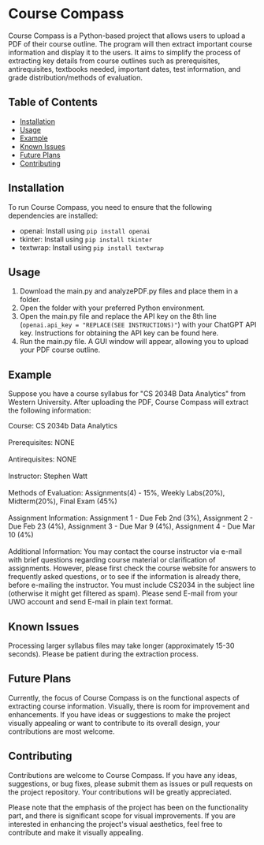 # Course Compass

Course Compass is a Python-based project that allows users to upload a PDF of their course outline. The program will then extract important course information and display it to the users. It aims to simplify the process of extracting key details from course outlines such as prerequisites, antirequisites, textbooks needed, important dates, test information, and grade distribution/methods of evaluation.

## Table of Contents
- [Installation](#installation)
- [Usage](#usage)
- [Example](#example)
- [Known Issues](#known-issues)
- [Future Plans](#future-plans)
- [Contributing](#contributing)

## Installation

To run Course Compass, you need to ensure that the following dependencies are installed:

- openai: Install using `pip install openai`
- tkinter: Install using `pip install tkinter`
- textwrap: Install using `pip install textwrap`

## Usage

1. Download the main.py and analyzePDF.py files and place them in a folder.
2. Open the folder with your preferred Python environment.
3. Open the main.py file and replace the API key on the 8th line (`openai.api_key = "REPLACE(SEE INSTRUCTIONS)"`) with your ChatGPT API key. Instructions for obtaining the API key can be found here.
4. Run the main.py file. A GUI window will appear, allowing you to upload your PDF course outline.

## Example

Suppose you have a course syllabus for "CS 2034B Data Analytics" from Western University. After uploading the PDF, Course Compass will extract the following information:


Course: CS 2034b Data Analytics<br><br>
Prerequisites: NONE<br><br>
Antirequisites: NONE<br><br>
Instructor: Stephen Watt<br><br>
Methods of Evaluation: Assignments(4) - 15%, Weekly Labs(20%), Midterm(20%), Final Exam (45%)<br><br>
Assignment Information: Assignment 1 - Due Feb 2nd (3%), Assignment 2 - Due Feb 23 (4%), Assignment 3 - Due Mar 9 (4%), Assignment 4 - Due Mar 10 (4%)<br><br>
Additional Information: You may contact the course instructor via e-mail with brief questions regarding course material or clarification of assignments. However, please first check the course website for answers to frequently asked questions, or to see if the information is already there, before e-mailing the instructor. You must include CS2034 in the subject line (otherwise it might get filtered as spam). Please send E-mail from your UWO account and send E-mail in plain text format.<br>

## Known Issues
Processing larger syllabus files may take longer (approximately 15-30 seconds). Please be patient during the extraction process.

## Future Plans
Currently, the focus of Course Compass is on the functional aspects of extracting course information. Visually, there is room for improvement and enhancements. If you have ideas or suggestions to make the project visually appealing or want to contribute to its overall design, your contributions are most welcome.

## Contributing
Contributions are welcome to Course Compass. If you have any ideas, suggestions, or bug fixes, please submit them as issues or pull requests on the project repository. Your contributions will be greatly appreciated.

Please note that the emphasis of the project has been on the functionality part, and there is significant scope for visual improvements. If you are interested in enhancing the project's visual aesthetics, feel free to contribute and make it visually appealing.

